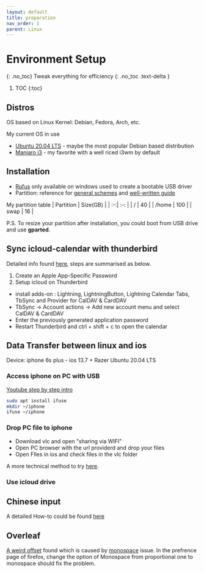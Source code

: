 ```yaml
---
layout: default
title: preparation
nav_order: 1
parent: Linux
---
```

# Environment Setup
{: .no_toc}
Tweak everything for efficiency
{: .no_toc .text-delta }
1. TOC
{:toc}

## Distros
OS based on Linux Kernel: Debian, Fedora, Arch, etc.

My current OS in use
* [Ubuntu 20.04 LTS](https://releases.ubuntu.com/20.04/) - maybe the most popular Debian based distribution
* [Manjaro i3](https://manjaro.org/downloads/community/i3/) - my favorite with a well riced i3wm by default

## Installation
* [Rufus](https://rufus.ie/) only available on windows used to create a bootable USB driver
* Partition: reference for [general schemes](https://help.ubuntu.com/community/PartitioningSchemes) and [well-written guide](https://help.ubuntu.com/lts/installation-guide/amd64/install.en.pdf)

My partition table
| Partition | Size(GB) |
| :-:|  :-: |
| /   |   40 |
| /home |  100 |
| swap  |  16  |

P.S. To resize your partition after installation, you could boot from USB drive and use **gparted**.

## Sync icloud-calendar with thunderbird
Detailed info found [here](https://webhostinghero.org/ubuntu-icloud-sync/), steps are summarised as below.
1. Create an Apple App-Specific Password
2. Setup icloud on Thunderbird
  * install adds-on : Lightning, LightningButton, Lightning Calendar Tabs, TbSync and Provider for CalDAV & CardDAV
  * TbSync -> Account actions -> Add new account menu and select  CalDAV & CardDAV
  * Enter the previously generated application password
  * Restart Thunderbird and ctrl + shift + c to open the calendar

## Data Transfer between linux and ios
Device: iphone 6s plus - ios 13.7 + Razer Ubuntu 20.04 LTS
### Access iphone on PC with USB
[Youtube step by step intro](https://www.youtube.com/watch?v=LWkIQK-HBDI)
```sh
sudo apt install ifuse
mkdir ~/iphone
ifuse ~/iphone
```
### Drop PC file to iphone
* Download vlc and open "sharing via WIFI"
* Open PC browser with the url providerd and drop your files  
* Open FIles in ios and check files in the vlc folder

A more technical method to try [here](https://www.addictivetips.com/ubuntu-linux-tips/transfer-files-from-linux-to-ios-wirelessly/).

### Use icloud drive

  
## Chinese input
A detailed How-to could be found [here](https://leimao.github.io/blog/Ubuntu-Gaming-Chinese-Input/)

## Overleaf
[A weird offset](https://support.mozilla.org/bg/questions/1263396?&mobile=0) found which is caused by [monospace](https://en.wikipedia.org/wiki/Monospaced_font) issue. In the prefrence page of firefox, change the option of Monospace from proportional one to monospace should fix the problem. 

